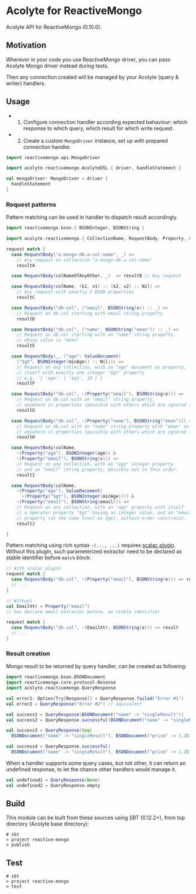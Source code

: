 # Acolyte for ReactiveMongo

Acolyte API for ReactiveMongo (0.10.0).

## Motivation

Wherever in your code you use ReactiveMongo driver, you can pass Acolyte Mongo driver instead during tests.

Then any connection created will be managed by your Acolyte (query & writer) handlers.

## Usage

- 1. Configure connection handler according expected behaviour: which response to which query, which result for which write request.
- 2. Create a custom `MongoDriver` instance, set up with prepared connection handler.

```scala
import reactivemongo.api.MongoDriver

import acolyte.reactivemongo.AcolyteDSL.{ driver, handleStatement }

val mongoDriver: MongoDriver = driver {
  handleStatement
}
```

### Request patterns

Pattern matching can be used in handler to dispatch result accordingly.

```scala
import reactivemongo.bson.{ BSONInteger, BSONString }

import acolyte.reactivemongo.{ CollectionName, RequestBody, Property, & }

request match {
  case RequestBody("a-mongo-db.a-col-name", _) => 
    // Any request on collection "a-mongo-db.a-col-name"
    resultA

  case RequestBody(colNameOfAnyOther, _)  => resultB // Any request

  case RequestBody(colName, (k1, v1) :: (k2, v2) :: Nil) => 
    // Any request with exactly 2 BSON properties
    resultC

  case RequestBody("db.col", ("email", BSONString(v)) :: _) =>
    // Request on db.col starting with email string property
    resultD

  case RequestBody("db.col", ("name", BSONString("eman")) :: _) =>
    // Request on db.col starting with an "name" string property,
    // whose value is "eman"
    resultE

  case RequestBody(_, ("age": ValueDocument(
    ("$gt", BSONInteger(minAge)) :: Nil))) =>
    // Request on any collection, with an "age" document as property,
    // itself with exactly one integer "$gt" property
    // e.g. `{ 'age': { '$gt', 10 } }`
    resultF

  case RequestBody("db.col", ~(Property("email"), BSONString(e))) =>
    // Request on db.col with an "email" string property,
    // anywhere in properties (possible with others which are ignored there)
    resultG

  case RequestBody("db.col", ~(Property("name"), BSONString("eman"))) =>
    // Request on db.col with an "name" string property with "eman" as value,
    // anywhere in properties (possibly with others which are ignored there).
    resultH

  case RequestBody(colName,
    ~(Property("age"), BSONInteger(age)) &
    ~(Property("email"), BSONString(v))) =>
    // Request on any collection, with an "age" integer property
    // and an "email" string property, possibly not in this order.
    resultI

  case RequestBody(colName, 
    ~(Property("age"), ValueDocument(
      ~(Property("$gt"), BSONInteger(minAge)))) &
    ~(Property("email"), BSONString(email))) =>
    // Request on any collection, with an "age" property with itself
    // a operator property "$gt" having an integer value, and an "email" 
    // property (at the same level as age), without order constraint.
    resultJ

}
```

Pattern matching using rich syntax `~(..., ...)` requires [scalac plugin](../scalac-plugin/readme.html).
Without this plugin, such parameterized extractor need to be declared as stable identifier before `match` block:

```scala
// With scalac plugin
request match {
  case RequestBody("db.col", ~(Property("email"), BSONString(e))) => result
  // ...
}

// Without
val EmailXtr = Property("email")
// has declare email extractor before, as stable identifier

request match {
  case RequestBody("db.col", ~(EmailXtr, BSONString(e))) => result
  // ...
}
```

### Result creation

Mongo result to be returned by query handler, can be created as following:

```scala
import reactivemongo.bson.BSONDocument
import reactivemongo.core.protocol.Resonse 
import acolyte.reactivemongo.QueryResponse

val error1: Option[Try[Response]] = QueryResponse.failed("Error #1")
val error2 = QueryResponse("Error #2") // equivalent

val success1 = QueryResponse(BSONDocument("name" -> "singleResult"))
val success2 = QueryResponse.successful(BSONDocument("name" -> "singleResult"))

val success3 = QueryResponse(Seq(
  BSONDocument("name" -> "singleResult"), BSONDocument("price" -> 1.2D)))

val success4 = QueryResponse.successful(
  BSONDocument("name" -> "singleResult"), BSONDocument("price" -> 1.2D))
```

When a handler supports some query cases, but not other, it can return an undefined response, to let the chance other handlers would manage it.

```scala
val undefined1 = QueryResponse(None)
val undefined2 = QueryResponse.empty
```

## Build

This module can be built from these sources using SBT (0.12.2+), 
from top directory (Acolyte base directory): 

```
# sbt 
> project reactive-mongo
> publish
```

## Test

```
# sbt 
> project reactive-mongo
> test
```